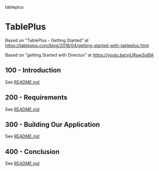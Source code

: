 tableplus
# TablePlus

Based on "TablePlus - Getting Started" at https://tableplus.com/blog/2018/04/getting-started-with-tableplus.html

Based on "getting Started with Directus" at https://youtu.be/viURaw3oiBA

## 100 - Introduction

See [README.md](./100/README.md)

## 200 - Requirements

See [README.md](./200/README.md)

## 300 - Building Our Application

See [README.md](./300/README.md)

## 400 - Conclusion

See [README.md](./400/README.md)
